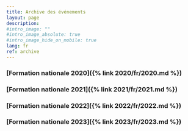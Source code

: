 ```yaml
---
title: Archive des événements
layout: page
description:
#intro_image: ""
#intro_image_absolute: true
#intro_image_hide_on_mobile: true
lang: fr
ref: archive
---
```



### [Formation nationale 2020]({% link 2020/fr/2020.md %})
### [Formation nationale 2021]({% link 2021/fr/2021.md %})
### [Formation nationale 2022]({% link 2022/fr/2022.md %})
### [Formation nationale 2023]({% link 2023/fr/2023.md %})
